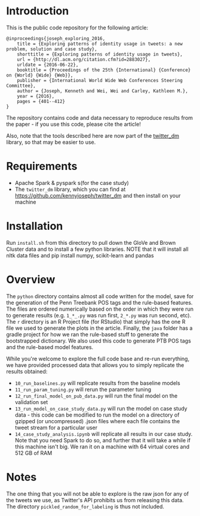# Introduction

This is the public code repository for the following article:
```
@inproceedings{joseph_exploring_2016,
	title = {Exploring patterns of identity usage in tweets: a new problem, solution and case study},
	shorttitle = {Exploring patterns of identity usage in tweets},
	url = {http://dl.acm.org/citation.cfm?id=2883027},
	urldate = {2016-06-22},
	booktitle = {Proceedings of the 25th {International} {Conference} on {World} {Wide} {Web}},
	publisher = {International World Wide Web Conferences Steering Committee},
	author = {Joseph, Kenneth and Wei, Wei and Carley, Kathleen M.},
	year = {2016},
	pages = {401--412}
}
```

The repository contains code and data necessary to reproduce results from the paper - if you use this code, please cite the article!

Also, note that the tools described here are now part of the [twitter_dm](https://github.com/kennyjoseph/twitter_dm) library, so that may be easier to use.


# Requirements

- Apache Spark & pyspark s(for the case study)
- The ```twitter_dm``` library, which you can find at https://github.com/kennyjoseph/twitter_dm and then install on your machine

# Installation

Run ```install.sh``` from this directory to pull down the GloVe and Brown Cluster data and to install a few python libraries. NOTE that it will install all nltk data files and pip install numpy, scikit-learn and pandas


# Overview

The ```python``` directory contains almost all code written for the model, save for the generation of the Penn Treebank POS tags and the rule-based features. The files are ordered numerically based on the order in which they were run to generate results (e.g. ```1_*_.py``` was run first, ```2_*.py``` was run second, etc).   The ```r``` directory is an R Project file (for RStudio) that simply has the one R file we used to generate the plots in the article. Finally, the ```java``` folder has a gradle project for how we ran the rule-based stuff to generate the bootstrapped dictionary. We also used this code to generate PTB POS tags and the rule-based model features.

While you're welcome to explore the full code base and re-run everything, we have provided processed data that allows you to simply replicate the results obtained:

- ```10_run_baselines.py``` will replicate results from the baseline models
- ```11_run_param_tuning.py``` will rerun the parameter tuning
- ```12_run_final_model_on_pub_data.py``` will run the final model on the validation set
- ```13_run_model_on_case_study_data.py``` will run the model on case study data - this code can be modified to run the model on a directory of gzipped (or uncompressed) .json files where each file contains the tweet stream for a particular user
- ```14_case_study_analysis.ipynb``` will replicate all results in our case study. Note that you need Spark to do so, and further that it will take a while if this machine isn't big. We ran it on a machine with 64 virtual cores and 512 GB of RAM

# Notes

The one thing that you will not be able to explore is the raw json for any of the tweets we use, as Twitter's API prohibits us from releasing this data. The directory ```pickled_random_for_labeling``` is thus not included.
